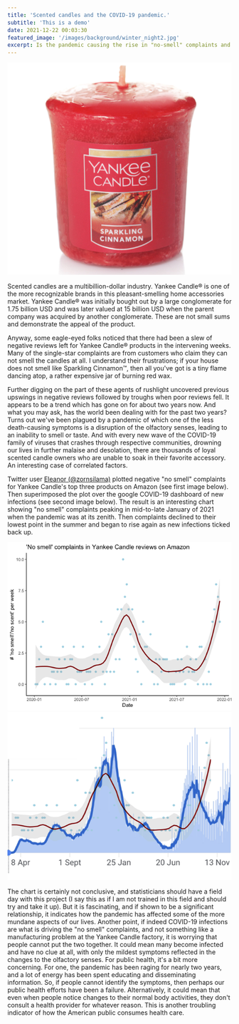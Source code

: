 ```yaml
---
title: 'Scented candles and the COVID-19 pandemic.'
subtitle: 'This is a demo'
date: 2021-12-22 00:03:30
featured_image: '/images/background/winter_night2.jpg'
excerpt: Is the pandemic causing the rise in "no-smell" complaints and product reviews? What I don't know will shock me; more at 11
---
```


![](/images/blog_images/2021-12-22-Yankee.png)

Scented candles are a multibillion-dollar industry. Yankee Candle&reg; is one of the more recognizable brands in this pleasant-smelling home accessories market. Yankee Candle&reg; was initially bought out by a large conglomerate for 1.75 billion USD and was later valued at 15 billion USD when the parent company was acquired by another conglomerate. These are not small sums and demonstrate the appeal of the product. 

Anyway, some eagle-eyed folks noticed that there had been a slew of negative reviews left for Yankee Candle&reg; products in the intervening weeks. Many of the single-star complaints are from customers who claim they can not smell the candles at all. I understand their frustrations; if your house does not smell like Sparkling Cinnamon&trade;, then all you've got is a tiny flame dancing atop, a rather expensive jar of burning red wax.

Further digging on the part of these agents of rushlight uncovered previous upswings in negative reviews followed by troughs when poor reviews fell. It appears to be a trend which has gone on for about two years now. And what you may ask, has the world been dealing with for the past two years? Turns out we've been plagued by a pandemic of which one of the less death-causing symptoms is a disruption of the olfactory senses, leading to an inability to smell or taste. And with every new wave of the COVID-19 family of viruses that crashes through respective communities, drowning our lives in further malaise and desolation, there are thousands of loyal scented candle owners who are unable to soak in their favorite accessory. An interesting case of correlated factors. 

Twitter user [Eleanor (@zornsilama)](https://twitter.com/zornsllama/status/1473575508784955394?s=21) plotted negative "no smell" complaints for Yankee Candle's top three products on Amazon (see first image below). Then superimposed the plot over the google COVID-19 dashboard of new infections (see second image below). The result is an interesting chart showing "no smell" complaints peaking in mid-to-late January of 2021 when the pandemic was at its zenith. Then complaints declined to their lowest point in the summer and began to rise again as new infections ticked back up.

<div class="gallery" data-columns="1">
	<img src="/images/blog_images/2021-12-22-Yankee2.png">
	<img src="/images/blog_images/2021-12-22-Yankee3.png">
</div>

The chart is certainly not conclusive, and statisticians should have a field day with this project (I say this as if I am not trained in this field and should try and take it up). But it is fascinating, and if shown to be a significant relationship, it indicates how the pandemic has affected some of the more mundane aspects of our lives. Another point, if indeed COVID-19 infections are what is driving the "no smell" complaints, and not something like a manufacturing problem at the Yankee Candle factory, it is worrying that people cannot put the two together. It could mean many become infected and have no clue at all, with only the mildest symptoms reflected in the changes to the olfactory senses. For public health, it's a bit more concerning. For one, the pandemic has been raging for nearly two years, and a lot of energy has been spent educating and disseminating information. So, if people cannot identify the symptoms, then perhaps our public health efforts have been a failure. Alternatively, it could mean that even when people notice changes to their normal body activities, they don't consult a health provider for whatever reason. This is another troubling indicator of how the American public consumes health care.
